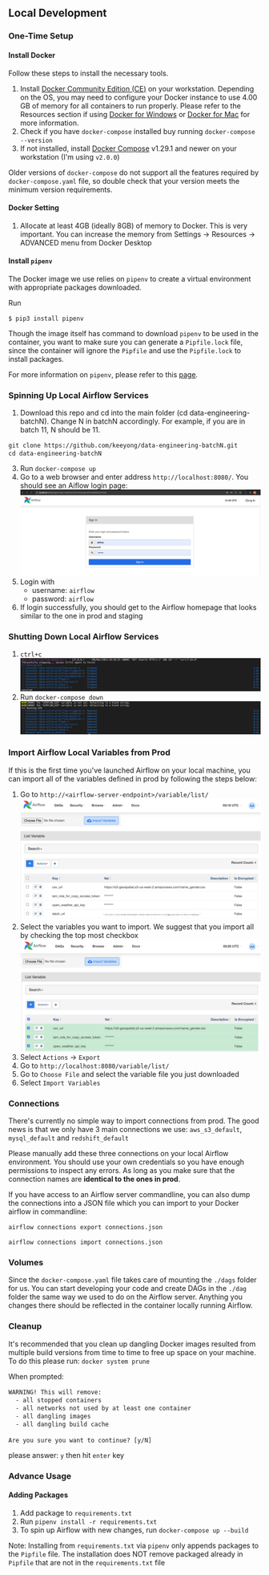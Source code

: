 ## Local Development
### One-Time Setup
#### Install Docker
Follow these steps to install the necessary tools.

1. Install [Docker Community Edition (CE)](https://docs.docker.com/engine/installation/) on your workstation. Depending on the OS, you may need to configure your Docker instance to use 4.00 GB of memory for all containers to run properly. Please refer to the Resources section if using [Docker for Windows](https://docs.docker.com/docker-for-windows/#resources>) or [Docker for Mac](https://docs.docker.com/docker-for-mac/#resources) for more information.
2. Check if you have `docker-compose` installed buy running `docker-compose --version`
3. If not installed, install [Docker Compose](https://docs.docker.com/compose/install/) v1.29.1 and newer on your workstation (I'm using `v2.0.0`)

Older versions of ``docker-compose`` do not support all the features required by ``docker-compose.yaml`` file, so double check that your version meets the minimum version requirements.


#### Docker Setting
1. Allocate at least 4GB (ideally 8GB) of memory to Docker. This is very important. You can increase the memory from Settings -> Resources -> ADVANCED menu from Docker Desktop

#### Install `pipenv`
The Docker image we use relies on `pipenv` to create a virtual environment with appropriate packages downloaded.

Run
```
$ pip3 install pipenv
```

Though the image itself has command to download `pipenv` to be used in the container, you want to make sure you can generate a `Pipfile.lock` file, since the container will ignore the `Pipfile` and use the `Pipfile.lock` to install packages.

For more information on `pipenv`, please refer to this [page](https://pipenv-fork.readthedocs.io/en/latest/basics.html).

### Spinning Up Local Airflow Services
1. Download this repo and cd into the main folder (cd data-engineering-batchN). Change N in batchN accordingly. For example, if you are in batch 11, N should be 11.
```
git clone https://github.com/keeyong/data-engineering-batchN.git
cd data-engineering-batchN
```
3. Run `docker-compose up`
4. Go to a web browser and enter address `http://localhost:8080/`. You should see an Aiflow login page:
![Local Airflow Login Page](./images/airflow_login.png)
4. Login with
    * username: `airflow`
    * password: `airflow`
5. If login successfully, you should get to the Airflow homepage that looks similar to the one in prod and staging

### Shutting Down Local Airflow Services
1. `ctrl+c`
![control-c](./images/docker_ctrl_c.png)
2. Run `docker-compose down`
![docker-compose down](./images/docker_compose_down.png)

### Import Airflow Local Variables from Prod
If this is the first time you've launched Airflow on your local machine, you can import all of the variables defined in prod by following the steps below:
1. Go to `http://<airflow-server-endpoint>/variable/list/`
![Prod Var List](./images/var_list.png)
2. Select the variables you want to import. We suggest that you import all by checking the top most checkbox
![Prod Var List Selected](./images/var_list_selected.png)
3. Select `Actions` -> `Export`
4. Go to `http://localhost:8080/variable/list/`
5. Go to `Choose File` and select the variable file you just downloaded
6. Select `Import Variables`

### Connections
There's currently no simple way to import connections from prod. The good news is that we only have 3 main connections we use: `aws_s3_default`, `mysql_default` and `redshift_default`

Please manually add these three connections on your local Airflow environment. You should use your own credentials so you have enough permissions to inspect any errors. As long as you make sure that the connection names are **identical to the ones in prod**.

If you have access to an Airflow server commandline, you can also dump the connections into a JSON file which you can import to your Docker airflow in commandline:

```
airflow connections export connections.json
```

```
airflow connections import connections.json
```


### Volumes
Since the `docker-compose.yaml` file takes care of mounting the `./dags` folder for us. You can start developing your code and create DAGs in the `./dag` folder the same way we used to do on the Airflow server. Anything you changes there should be reflected in the container locally running Airflow.

### Cleanup
It's recommended that you clean up dangling Docker images resulted from multiple build versions from time to time to free up space on your machine. To do this please run: `docker system prune`

When prompted:
```
WARNING! This will remove:
  - all stopped containers
  - all networks not used by at least one container
  - all dangling images
  - all dangling build cache

Are you sure you want to continue? [y/N]
```
please answer: `y` then hit `enter` key

### Advance Usage
#### Adding Packages
1. Add package to `requirements.txt`
2. Run `pipenv install -r requirements.txt`
3. To spin up Airflow with new changes, run `docker-compose up --build`

Note: Installing from `requirements.txt` via `pipenv` only appends packages to the `Pipfile` file. The installation does NOT remove packaged already in `Pipfile` that are not in the `requirements.txt` file
